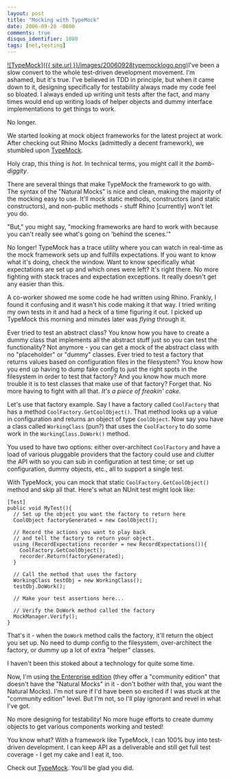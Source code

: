```yaml
---
layout: post
title: "Mocking with TypeMock"
date: 2006-09-28 -0800
comments: true
disqus_identifier: 1080
tags: [net,testing]
---
```

[![TypeMock]({{ site.url }}/images/20060928typemocklogo.png)](http://www.typemock.com)I've
been a slow convert to the whole test-driven development movement. I'm
ashamed, but it's true. I've believed in TDD in principle, but when it
came down to it, designing specifically for testability always made my
code feel so bloated. I always ended up writing unit tests after the
fact, and many times would end up writing loads of helper objects and
dummy interface implementations to get things to work.

 No longer.

 We started looking at mock object frameworks for the latest project at
work. After checking out Rhino Mocks (admittedly a decent framework), we
stumbled upon [TypeMock](http://www.typemock.com/).

 Holy crap, this thing is *hot*. In technical terms, you might call it
*the bomb-diggity*.

 There are several things that make TypeMock the framework to go with.
The syntax of the "Natural Mocks" is nice and clean, making the majority
of the mocking easy to use. It'll mock static methods, constructors (and
static constructors), and non-public methods - stuff Rhino [currently]
won't let you do.

 "But," you might say, "mocking frameworks are hard to work with because
you can't really see what's going on 'behind the scenes.'"

 No longer! TypeMock has a trace utility where you can watch in
real-time as the mock framework sets up and fulfills expectations. If
you want to know what it's doing, check the window. Want to know
specifically what expectations are set up and which ones were left? It's
right there. No more fighting with stack traces and expectation
exceptions. It really doesn't get any easier than this.

 A co-worker showed me some code he had written using Rhino. Frankly, I
found it confusing and it wasn't his code making it that way. I tried
writing my own tests in it and had a heck of a time figuring it out. I
picked up TypeMock this morning and minutes later was *flying* through
it.

 Ever tried to test an abstract class? You know how you have to create a
dummy class that implements all the abstract stuff just so you can test
the functionality? Not anymore - you can get a mock of the abstract
class with no "placeholder" or "dummy" classes. Ever tried to test a
factory that returns values based on configuration files in the
filesystem? You know how you end up having to dump fake config to just
the right spots in the filesystem in order to test that factory? And you
know how much more trouble it is to test classes that make use of that
factory? Forget that. No more having to fight with all that. *It's a
piece of freakin' cake.*

 Let's use that factory example. Say I have a factory called
`CoolFactory` that has a method `CoolFactory.GetCoolObject()`. That
method looks up a value in configuration and returns an object of type
`CoolObject`. Now say you have a class called `WorkingClass` (pun?) that
uses the `CoolFactory` to do some work in the `WorkingClass.DoWork()`
method.

 You used to have two options: either over-architect `CoolFactory` and
have a load of various pluggable providers that the factory could use
and clutter the API with so you can sub in configuration at test time;
or set up configuration, dummy objects, etc., all to support a single
test.

 With TypeMock, you can mock that static `CoolFactory.GetCoolObject()`
method and skip all that. Here's what an NUnit test might look like:

    [Test]
    public void MyTest(){
      // Set up the object you want the factory to return here
      CoolObject factoryGenerated = new CoolObject();

      // Record the actions you want to play back
      // and tell the factory to return your object.
      using (RecordExpectations recorder = new RecordExpectations()){
        CoolFactory.GetCoolObject();
        recorder.Return(factoryGenerated);
      }

      // Call the method that uses the factory
      WorkingClass testObj = new WorkingClass();
      testObj.DoWork();

      // Make your test assertions here...

      // Verify the DoWork method called the factory
      MockManager.Verify();
    }


 That's it - when the `DoWork` method calls the factory, it'll return
the object you set up. No need to dump config to the filesystem,
over-architect the factory, or dummy up a lot of extra "helper"
classes.

 I haven't been this stoked about a technology for quite some time.

 Now, I'm using [the Enterprise
edition](http://www.typemock.com/Features.htm) (they offer a "community
edition" that doesn't have the "Natural Mocks" in it - don't bother with
that, you want the Natural Mocks). I'm not sure if I'd have been so
excited if I was stuck at the "community edition" level. But I'm not, so
I'll play ignorant and revel in what I've got.

 No more designing for testability! No more huge efforts to create dummy
objects to get various components working and tested!

 You know what? With a framework like TypeMock, I can 100% buy into
test-driven development. I can keep API as a deliverable and still get
full test coverage - I get my cake and I eat it, too.

 Check out [TypeMock](http://www.typemock.com). You'll be glad you did.
